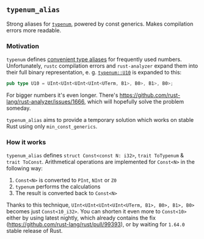## `typenum_alias`
Strong aliases for [`typenum`](https://lib.rs/typenum), powered by const generics. Makes compilation errors more readable.

### Motivation
`typenum` defines [convenient type aliases](https://docs.rs/typenum/latest/typenum/consts/index.html) for frequently used numbers.
Unfortunately, `rustc` compilation errors and `rust-analyzer` expand them into their full binary representation, e. g. [`typenum::U10`](https://docs.rs/typenum/latest/typenum/consts/type.U10.html) is expanded to this:
```rust
pub type U10 = UInt<UInt<UInt<UInt<UTerm, B1>, B0>, B1>, B0>;
```

For bigger numbers it's even longer. There's https://github.com/rust-lang/rust-analyzer/issues/1666, which will hopefully solve the problem someday.

`typenum_alias` aims to provide a temporary solution which works on stable Rust using only `min_const_generics`.

### How it works
`typenum_alias` defines `struct Const<const N: i32>`, `trait ToTypenum` & `trait ToConst`. Arithmetical operations are implemented for `Const<N>` in the following way:
1. `Const<N>` is converted to `PInt`, `NInt` or `Z0`
2. `typenum` performs the calculations
3. The result is converted back to `Const<N>`

Thanks to this technique, `UInt<UInt<UInt<UInt<UTerm, B1>, B0>, B1>, B0>` becomes just `Const<10_i32>`.
You can shorten it even more to `Const<10>` either by using latest nightly, which already contains the fix
(https://github.com/rust-lang/rust/pull/99393), or by waiting for `1.64.0` stable release of Rust.
